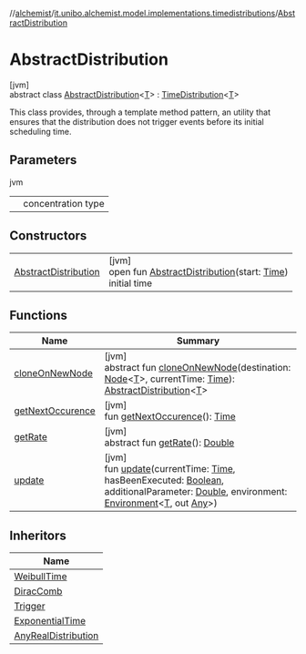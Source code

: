 //[alchemist](../../../index.md)/[it.unibo.alchemist.model.implementations.timedistributions](../index.md)/[AbstractDistribution](index.md)

# AbstractDistribution

[jvm]\
abstract class [AbstractDistribution](index.md)<[T](index.md)> : [TimeDistribution](../../it.unibo.alchemist.model.interfaces/-time-distribution/index.md)<[T](../../it.unibo.alchemist.model.implementations.layers/-step-layer/index.md)> 

This class provides, through a template method pattern, an utility that ensures that the distribution does not trigger events before its initial scheduling time.

## Parameters

jvm

| | |
|---|---|
| <T> | concentration type |

## Constructors

| | |
|---|---|
| [AbstractDistribution](-abstract-distribution.md) | [jvm]<br>open fun [AbstractDistribution](-abstract-distribution.md)(start: [Time](../../it.unibo.alchemist.model.interfaces/-time/index.md))<br>initial time |

## Functions

| Name | Summary |
|---|---|
| [cloneOnNewNode](clone-on-new-node.md) | [jvm]<br>abstract fun [cloneOnNewNode](clone-on-new-node.md)(destination: [Node](../../it.unibo.alchemist.model.interfaces/-node/index.md)<[T](../../it.unibo.alchemist.model.implementations.layers/-step-layer/index.md)>, currentTime: [Time](../../it.unibo.alchemist.model.interfaces/-time/index.md)): [AbstractDistribution](index.md)<[T](../../it.unibo.alchemist.model.implementations.layers/-step-layer/index.md)> |
| [getNextOccurence](get-next-occurence.md) | [jvm]<br>fun [getNextOccurence](get-next-occurence.md)(): [Time](../../it.unibo.alchemist.model.interfaces/-time/index.md) |
| [getRate](../../it.unibo.alchemist.model.interfaces/-time-distribution/get-rate.md) | [jvm]<br>abstract fun [getRate](../../it.unibo.alchemist.model.interfaces/-time-distribution/get-rate.md)(): [Double](https://kotlinlang.org/api/latest/jvm/stdlib/kotlin/-double/index.html) |
| [update](update.md) | [jvm]<br>fun [update](update.md)(currentTime: [Time](../../it.unibo.alchemist.model.interfaces/-time/index.md), hasBeenExecuted: [Boolean](https://kotlinlang.org/api/latest/jvm/stdlib/kotlin/-boolean/index.html), additionalParameter: [Double](https://kotlinlang.org/api/latest/jvm/stdlib/kotlin/-double/index.html), environment: [Environment](../../it.unibo.alchemist.model.interfaces/-environment/index.md)<[T](../../it.unibo.alchemist.model.implementations.layers/-step-layer/index.md), out [Any](https://kotlinlang.org/api/latest/jvm/stdlib/kotlin/-any/index.html)>) |

## Inheritors

| Name |
|---|
| [WeibullTime](../-weibull-time/index.md) |
| [DiracComb](../-dirac-comb/index.md) |
| [Trigger](../-trigger/index.md) |
| [ExponentialTime](../-exponential-time/index.md) |
| [AnyRealDistribution](../-any-real-distribution/index.md) |
